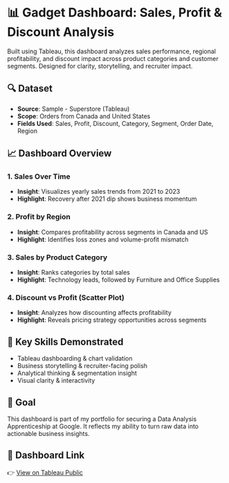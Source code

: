 # 📊 Gadget Dashboard: Sales, Profit & Discount Analysis

Built using Tableau, this dashboard analyzes sales performance, regional profitability, and discount impact across product categories and customer segments. Designed for clarity, storytelling, and recruiter impact.

## 🔍 Dataset
- **Source**: Sample - Superstore (Tableau)
- **Scope**: Orders from Canada and United States
- **Fields Used**: Sales, Profit, Discount, Category, Segment, Order Date, Region

## 📈 Dashboard Overview

### 1. Sales Over Time
- **Insight**: Visualizes yearly sales trends from 2021 to 2023
- **Highlight**: Recovery after 2021 dip shows business momentum

### 2. Profit by Region
- **Insight**: Compares profitability across segments in Canada and US
- **Highlight**: Identifies loss zones and volume-profit mismatch

### 3. Sales by Product Category
- **Insight**: Ranks categories by total sales
- **Highlight**: Technology leads, followed by Furniture and Office Supplies

### 4. Discount vs Profit (Scatter Plot)
- **Insight**: Analyzes how discounting affects profitability
- **Highlight**: Reveals pricing strategy opportunities across segments

## 🎯 Key Skills Demonstrated
- Tableau dashboarding & chart validation  
- Business storytelling & recruiter-facing polish  
- Analytical thinking & segmentation insight  
- Visual clarity & interactivity

## 🚀 Goal
This dashboard is part of my portfolio for securing a Data Analysis Apprenticeship at Google. It reflects my ability to turn raw data into actionable business insights.

## 📎 Dashboard Link
👉 [View on Tableau Public](https://public.tableau.com/app/profile/yourusername/viz/GadgetDashboardSalesProfitDiscountAnalysis/Dashboard)

